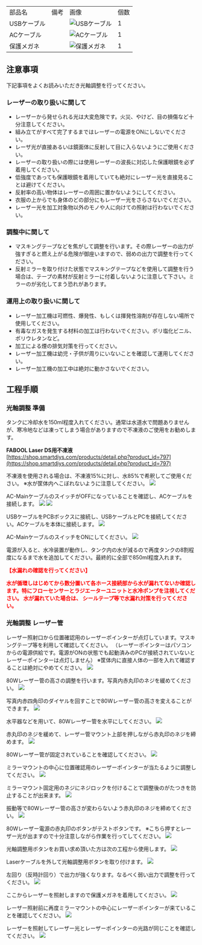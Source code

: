 <table class="packing-list">
    <tbody>
        <tr>
            <td>部品名</td>
            <td>備考</td>
            <td class="packing-img">画像</td>
            <td>個数</td>
        </tr>
        <tr>
            <td>USBケーブル</td>
            <td></td>
            <td><img src="./images/packing/105.jpg" alt="USBケーブル"/></td>
            <td>1</td>
        </tr>
        <tr>
            <td>ACケーブル</td>
            <td></td>
            <td><img src="./images/packing/107.jpg" alt="ACケーブル"/></td>
            <td>1</td>
        </tr>
        <tr>
            <td>保護メガネ</td>
            <td></td>
            <td><img src="./images/packing/118.jpg" alt="保護メガネ"/></td>
            <td>1</td>
        </tr>
    </tbody>
</table>

## 注意事項

下記事項をよくお読みいただき光軸調整を行ってください。

### レーザーの取り扱いに関して
- レーザーから発せられる光は大変危険です。火災、やけど、目の損傷など十分注意してください。
- 組み立てがすべて完了するまではレーザーの電源をONにしないでください。
- レーザ光が直接あるいは鏡面体に反射して目に入らないようにご使用ください。
- レーザーの取り扱いの際には使用レーザーの波長に対応した保護眼鏡を必ず着用してください。
- 低強度であっても保護眼鏡を着用していても絶対にレーザー光を直接見ることは避けてください。
- 反射率の高い物体はレーザーの周囲に置かないようにしてください。
- 衣服の上からでも身体のどの部分にもレーザー光をさらさないでください。
- レーザー光を加工対象物以外のモノや人に向けての照射は行わないでください。

### 調整中に関して
- マスキングテープなどを焦がして調整を行います。その際レーザーの出力が強すぎると燃え上がる危険が御座いますので、弱めの出力で調整を行ってください。
- 反射ミラーを取り付けた状態でマスキングテープなどを使用して調整を行う場合は、テープの素材が反射ミラーに付着しないように注意して下さい。ミラーのが劣化してまう恐れがあります。

### 運用上の取り扱いに関して
- レーザー加工機は可燃性、爆発性、もしくは揮発性溶剤が存在しない場所で使用してください。
- 有毒なガスを発生する材料の加工は行わないでください。ポリ塩化ビニル、ポリウレタンなど。
- 加工による煙の排気対策を行ってください。
- レーザー加工機は幼児・子供が周りにいないことを確認して運用してください。
- レーザー加工機の加工中は絶対に動かさないでください。

## 工程手順

### 光軸調整 準備

タンクに冷却水を150ml程度入れてください。通常は水道水で問題ありませんが、寒冷地などは凍ってしまう場合がありますので不凍液のご使用をお勧めします。

**FABOOL Laser DS用不凍液**
[https://shop.smartdiys.com/products/detail.php?product_id=797](https://shop.smartdiys.com/products/detail.php?product_id=797)

不凍液を使用される場合は、不凍液15%に対し、水85%で希釈してご使用ください。
※水が筐体内へこぼれないように注意してください。
<img src="./images/030/IMG_2106.jpg"/>

AC-MainケーブルのスイッチがOFFになっていることを確認し、ACケーブルを接続します。
<img src="./images/030/IMG_2101.jpg"/>
<img src="./images/030/IMG_2103.jpg"/>

USBケーブルをPCBボックスに接続し、USBケーブルとPCを接続してください。ACケーブルを本体に接続します。
<img src="./images/030/007-1.jpg"/>

AC-MainケーブルのスイッチをONにしてください。
<img src="./images/030/IMG_2102.jpg"/>

電源が入ると、水冷装置が動作し、タンク内の水が減るので再度タンクの8割程度になるまで水を追加してください。最終的に全部で850ml程度入れます。

<font color="Red">**【水漏れの確認を行ってください】**</font>

<font color="Red">**水が循環しはじめてから数分置いて各ホース接続部から水が漏れてないか確認します。特にフローセンサーとラジエーターユニットと水冷ポンプを注視してください。 水が漏れていた場合は、 シールテープ等で水漏れ対策を行ってください。**</font>

### 光軸調整 レーザー管

レーザー照射口から位置確認用のレーザーポインターが点灯しています。マスキングテープ等を利用して確認してください。 （レーザーポインターはパソコンからの電源供給です。電源がONの状態でも起動済みのPCが接続されていないとレーザーポインターは点灯しません） ※筐体内に直接人体の一部を入れて確認することは絶対にやめてください。
<img src="./images/030/005.jpg"/>

80Wレーザー管の高さの調整を行います。写真内赤丸印のネジを緩めてください。
<img src="./images/030/006.jpg"/>

写真内赤四角印のダイヤルを回すことで80Wレーザー管の高さを変えることができます。
<img src="./images/030/007.jpg"/>

水平器などを用いて、80Wレーザー管を水平にしてください。
<img src="./images/030/008.jpg"/>

赤丸印のネジを緩めて、レーザー管マウント上部を押しながら赤丸印のネジを締めます。
<img src="./images/030/009.jpg"/>

80Wレーザー管が固定されていることを確認してください。
<img src="./images/030/010.jpg"/>

ミラーマウントの中心に位置確認用のレーザーポインターが当たるように調整してください。
<img src="./images/030/011.jpg"/>

ミラーマウント固定用のネジにネジロックを付けることで調整後のがたつきを防止することが出来ます。
<img src="./images/030/012.jpg"/>

振動等で80Wレーザー管の高さが変わらないよう赤丸印のネジを締めてください。
<img src="./images/030/013.jpg"/>

80Wレーザー電源の赤丸印のボタンがテストボタンです。
※こちら押すとレーザー光が出ますので十分注意しながら作業を行ってしてください。
<img src="./images/030/014.jpg"/>

光軸調整用ボタンをお買い求め頂いた方は次の工程から使用します。
<img src="./images/030/015.jpg"/>

Laserケーブルを外して光軸調整用ボタンを取り付けます。
<img src="./images/030/016.jpg"/>

左回り（反時計回り）で出力が強くなります。なるべく弱い出力で調整を行ってください。
<img src="./images/030/017.jpg"/>

ここからレーザーを照射しますので保護メガネを着用してください。
<img src="./images/030/018.jpg"/>

レーザー照射前に再度ミラーマウントの中心にレーザーポインターが来ていることを確認してください。
<img src="./images/030/019.jpg"/>

レーザーを照射してレーザー光とレーザーポインターの光路が同じことを確認してください。
<img src="./images/030/020.jpg"/>
